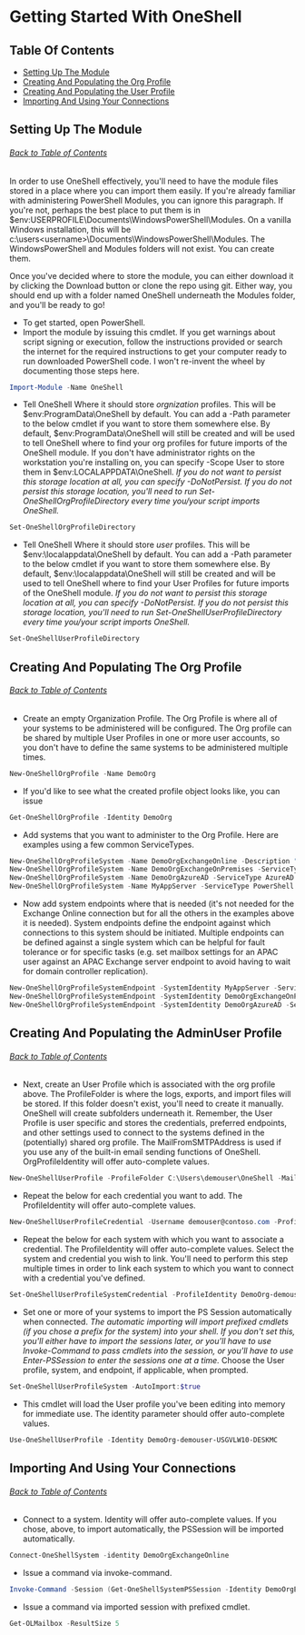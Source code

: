 # Getting Started With OneShell

## <a name="TOC"></a>Table Of Contents
- [Setting Up The Module](#SettingUp)
- [Creating And Populating the Org Profile](#CreatingOrgProfile)
- [Creating And Populating the User Profile](#CreatingUserProfile)
- [Importing And Using Your Connections](#ImportingAndUsing)
## <a name="SettingUp"></a>Setting Up The Module
###### [Back to Table of Contents](#TOC)
In order to use OneShell effectively, you'll need to have the module files stored in a place where you can import them easily. If you're already familiar with administering PowerShell Modules, you can ignore this paragraph. If you're not, perhaps the best place to put them is in $env:USERPROFILE\Documents\WindowsPowerShell\Modules. On a vanilla Windows installation, this will be c:\users\<username>\Documents\WindowsPowerShell\Modules. The WindowsPowerShell and Modules folders will not exist. You can create them.

Once you've decided where to store the module, you can either download it by clicking the Download button or clone the repo using git. Either way, you should end up with a folder named OneShell underneath the Modules folder, and you'll be ready to go!

- To get started, open PowerShell.
- Import the module by issuing this cmdlet. If you get warnings about script signing or execution, follow the instructions provided or search the internet for the required instructions to get your computer ready to run downloaded PowerShell code. I won't re-invent the wheel by documenting those steps here.
```PowerShell
Import-Module -Name OneShell
```
- Tell OneShell Where it should store _orgnization_ profiles. This will be $env:ProgramData\OneShell by default. You can add a -Path parameter to the below cmdlet if you want to store them somewhere else. By default, $env:ProgramData\OneShell will still be created and will be used to tell OneShell where to find your org profiles for future imports of the OneShell module. If you don't have administrator rights on the workstation you're installing on, you can specify -Scope User to store them in $env:LOCALAPPDATA\OneShell. _If you do not want to persist this storage location at all, you can specify -DoNotPersist. If you do not persist this storage location, you'll need to run Set-OneShellOrgProfileDirectory every time you/your script imports OneShell._
```PowerShell
Set-OneShellOrgProfileDirectory
```
- Tell OneShell Where it should store _user_ profiles. This will be $env:\localappdata\OneShell by default. You can add a -Path parameter to the below cmdlet if you want to store them somewhere else. By default, $env:\localappdata\OneShell will still be created and will be used to tell OneShell where to find your User Profiles for future imports of the OneShell module. _If you do not want to persist this storage location at all, you can specify -DoNotPersist. If you do not persist this storage location, you'll need to run Set-OneShellUserProfileDirectory every time you/your script imports OneShell._
```PowerShell
Set-OneShellUserProfileDirectory
```
## <a name="CreatingOrgProfile"></a>Creating And Populating The Org Profile
###### [Back to Table of Contents](#TOC)
- Create an empty Organization Profile. The Org Profile is where all of your systems to be administered will be configured. The Org profile can be shared by multiple User Profiles in one or more user accounts, so you don't have to define the same systems to be administered multiple times.
```PowerShell
New-OneShellOrgProfile -Name DemoOrg
```
- If you'd like to see what the created profile object looks like, you can issue
```PowerShell
Get-OneShellOrgProfile -Identity DemoOrg
```
- Add systems that you want to administer to the Org Profile. Here are examples using a few common ServiceTypes.
```PowerShell
New-OneShellOrgProfileSystem -Name DemoOrgExchangeOnline -Description "DemoOrg's Exchange Online Tenant" -ServiceType ExchangeOnline -CommandPrefix OL -ProfileIdentity DemoOrg
New-OneShellOrgProfileSystem -Name DemoOrgExchangeOnPremises -ServiceType ExchangeOnPremises -CommandPrefix OP -ProfileIdentity DemoOrg
New-OneShellOrgProfileSystem -Name DemoOrgAzureAD -ServiceType AzureAD -ProfileIdentity DemoOrg -TenantSubDomain DemoOrg
New-OneShellOrgProfileSystem -Name MyAppServer -ServiceType PowerShell -SessionManagementGroups AppServers -ProfileIdentity DemoOrg
```
- Now add system endpoints where that is needed (it's not needed for the Exchange Online connection but for all the others in the examples above it is needed). System endpoints define the endpoint against which connections to this system should be initiated. Multiple endpoints can be defined against a single system which can be helpful for fault tolerance or for specific tasks (e.g. set mailbox settings for an APAC user against an APAC Exchange server endpoint to avoid having to wait for domain controller replication).
```PowerShell
New-OneShellOrgProfileSystemEndpoint -SystemIdentity MyAppServer -ServiceType PowerShell -AddressType FQDN -Address appserver.contoso.com -ProfileIdentity DemoOrg
New-OneShellOrgProfileSystemEndpoint -SystemIdentity DemoOrgExchangeOnPremises -ServiceType ExchangeOnPremises -ProfileIdentity DemoOrg -AddressType FQDN -Address usgvlve1401.contoso.com
New-OneShellOrgProfileSystemEndpoint -SystemIdentity DemoOrgAzureAD -ServiceType AzureAD -AddressType FQDN -Address localhost -ProfileIdentity DemoOrg
```
## <a name="CreatingUserProfile"></a>Creating And Populating the AdminUser Profile
###### [Back to Table of Contents](#TOC)
- Next, create an User Profile which is associated with the org profile above. The ProfileFolder is where the logs, exports, and import files will be stored. If this folder doesn't exist, you'll need to create it manually. OneShell will create subfolders underneath it. Remember, the User Profile is user specific and stores the credentials, preferred endpoints, and other settings used to connect to the systems defined in the (potentially) shared org profile. The MailFromSMTPAddress is used if you use any of the built-in email sending functions of OneShell. OrgProfileIdentity will offer auto-complete values.
```PowerShell
New-OneShellUserProfile -ProfileFolder C:\Users\demouser\OneShell -MailFromSMTPAddress demouser@contoso.com -OneShellOrgProfileidentity DemoOrg
```
- Repeat the below for each credential you want to add. The ProfileIdentity will offer auto-complete values.
```PowerShell
New-OneShellUserProfileCredential -Username demouser@contoso.com -ProfileIdentity DemoOrg-demouser-USGVLW10DESKDU
```
- Repeat the below for each system with which you want to associate a credential. The ProfileIdentity will offer auto-complete values. Select the system and credential you wish to link. You'll need to perform this step multiple times in order to link each system to which you want to connect with a credential you've defined.
```PowerShell
Set-OneShellUserProfileSystemCredential -ProfileIdentity DemoOrg-demouser-USGVLW10DESKDU
```
- Set one or more of your systems to import the PS Session automatically when connected. _The automatic importing will import prefixed cmdlets (if you chose a prefix for the system) into your shell. If you don't set this, you'll either have to import the sessions later, or you'll have to use Invoke-Command to pass cmdlets into the session, or you'll have to use Enter-PSSession to enter the sessions one at a time._ Choose the User profile, system, and endpoint, if applicable, when prompted.
```PowerShell
Set-OneShellUserProfileSystem -AutoImport:$true
```
- This cmdlet will load the User profile you've been editing into memory for immediate use. The identity parameter should offer auto-complete values.
```PowerShell
Use-OneShellUserProfile -Identity DemoOrg-demouser-USGVLW10-DESKMC
```
## <a name="ImportingAndUsing"></a>Importing And Using Your Connections
###### [Back to Table of Contents](#TOC)
- Connect to a system. Identity will offer auto-complete values. If you chose, above, to import automatically, the PSSession will be imported automatically.
```PowerShell
Connect-OneShellSystem -identity DemoOrgExchangeOnline
```
- Issue a command via invoke-command.
```PowerShell
Invoke-Command -Session (Get-OneShellSystemPSSession -Identity DemoOrgExchangeOnline) -ScriptBlock {Get-Mailbox -ResultSize 5}
```
- Issue a command via imported session with prefixed cmdlet.
```PowerShell
Get-OLMailbox -ResultSize 5
```
